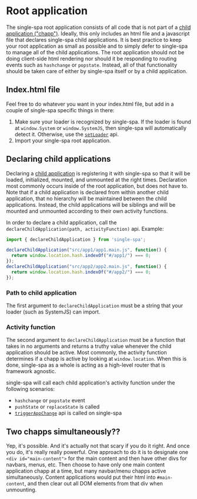 # Root application
The single-spa root application consists of all code that is not part of a
[child application ("chapp")](/docs/child-applications.md). Ideally, this only includes an html file
and a javascript file that declares single-spa child applications. It is best practice to keep your
root application as small as possible and to simply defer to single-spa to manage
all of the child applications. The root application should not be doing client-side html
rendering nor should it be responding to routing events such as `hashchange` or `popstate`.
Instead, all of that functionality should be taken care of either by single-spa itself or by
a child application.

## Index.html file
Feel free to do whatever you want in your index.html file, but add in a couple of single-spa
specific things in there:

1. Make sure your loader is recognized by single-spa. If the loader is found at `window.System` or `window.SystemJS`,
   then single-spa will automatically detect it. Otherwise, use the [`setLoader`](/docs/single-spa-api.md#setloader) api.
1. Import your single-spa root application.

## Declaring child applications

Declaring a [child application](/docs/child-applications.md) is registering it with single-spa so that it will be loaded,
initialized, mounted, and unmounted at the right times. Declaration most commonly occurs inside of the root application, but
does not have to. Note that if a child application is declared from within another child application, that no hierarchy
will be maintained between the child applications. Instead, the child applications will be siblings and will be mounted
and unmounted according to their own activity functions.

In order to declare a child application, call the `declareChildApplication(path, activityFunction)` api. Example:

```js
import { declareChildApplication } from 'single-spa';

declareChildApplication("src/app1/app1.main.js", function() {
  return window.location.hash.indexOf("#/app1/") === 0;
});
declareChildApplication("src/app2/app2.main.js", function() {
  return window.location.hash.indexOf("#/app2/") === 0;
});
```

### Path to child application
The first argument to `declareChildApplication` must be a string that your loader (such as SystemJS) can import.

### Activity function
The second argument to `declareChildApplication` must be a function that takes in no arguments and returns a truthy
value whenever the child application should be active. Most commonly, the activity function determines if a chapp
is active by looking at `window.location`. When this is done, single-spa as a whole is acting as a high-level router
that is framework agnostic.

single-spa will call each child application's activity function under the following scenarios:
- `hashchange` or `popstate` event
- `pushState` or `replaceState` is called
- [`triggerAppChange`](/docs/single-spa-api.md#triggerappchange) api is called on single-spa

## Two chapps simultaneously??
Yep, it's possible. And it's actually not that scary if you do it right. And once you do,
it's really really powerful. One approach to do it is to designate one `<div id="main-content">` for the main
content and then have other divs for navbars, menus, etc. Then choose to have
only one main content application chapp at a time, but many navbar/menu chapps active
simultaneously. Content applications would put their html into `#main-content`, and then clear out all DOM elements
from that div when unmounting.
